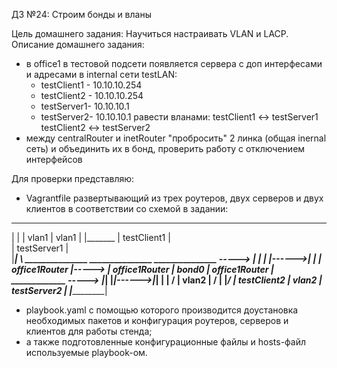 ДЗ №24: Строим бонды и вланы

Цель домашнего задания: Научиться настраивать VLAN и LACP.
Описание домашнего задания:
  - в office1 в тестовой подсети появляется сервера с доп интерфесами и адресами в internal сети testLAN:
    - testClient1 - 10.10.10.254
    - testClient2 - 10.10.10.254
    - testServer1- 10.10.10.1
    - testServer2- 10.10.10.1
    равести вланами:
      testClient1 <-> testServer1
      testClient2 <-> testServer2
  - между centralRouter и inetRouter "пробросить" 2 линка (общая inernal сеть) и объединить их в бонд, проверить работу c отключением интерфейсов

Для проверки представляю:
  - Vagrantfile развертывающий из трех роутеров, двух серверов и двух клиентов в соответствии со схемой в задании:
 _____________
|             |
|   vlan1     | vlan1
|             |_______
| testClient1 |       \
| testServer1 |        \
|_____________|         \        _______________         _______________         _______________
                         -----> |               |       |               |------>|               |
                                | office1Router |-----> | office1Router | bond0 | office1Router |
 _____________           -----> |_______________|       |_______________|------>|_______________|
|             |         /
|   vlan2     |        /
|             |_______/
| testClient2 | vlan2
| testServer2 |
|_____________|

  - playbook.yaml с помощью которого производится доустановка необходимых пакетов и конфигурация роутеров, серверов и клиентов для работы стенда;
  - а также подготовленные конфигурационные файлы  и hosts-файл используемые playbook-ом.
